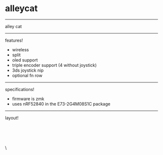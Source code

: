 # alleycat

---

alley cat

---

features!

- wireless
- split
- oled support
- triple encoder support (4 without joystick)
- 3ds joystick nip
- optional fn row

---

specifications!

- firmware is zmk
- uses nRF52840 in the E73-2G4M08S1C package

---

layout!

\
 \
  \
   \
    \
